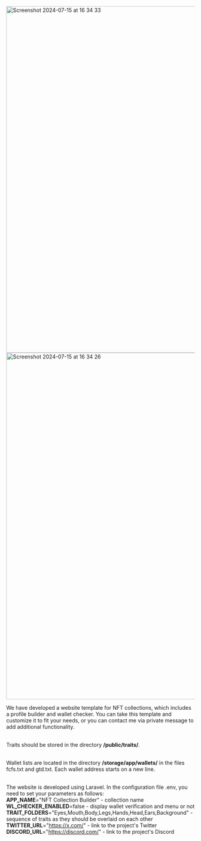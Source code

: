 <img width="925" alt="Screenshot 2024-07-15 at 16 34 33" src="https://github.com/user-attachments/assets/b89f0d7e-aee5-47f1-a776-2cdd3820d6fe">

<img width="925" alt="Screenshot 2024-07-15 at 16 34 26" src="https://github.com/user-attachments/assets/f029c425-f7de-4aea-a850-aa9ff4646951">

<p>
We have developed a website template for NFT collections, which includes a profile builder and wallet checker. You can take this template and customize it to fit your needs, or you can contact me via private message to add additional functionality.<br><br>

Traits should be stored in the directory **/public/traits/**.<br><br>

Wallet lists are located in the directory **/storage/app/wallets/** in the files fcfs.txt and gtd.txt. Each wallet address starts on a new line.<br><br>

The website is developed using Laravel. In the configuration file .env, you need to set your parameters as follows:<br>
**APP_NAME**="NFT Collection Builder" - collection name<br>
**WL_CHECKER_ENABLED**=false - display wallet verification and menu or not<br>
**TRAIT_FOLDERS**="Eyes,Mouth,Body,Legs,Hands,Head,Ears,Background" - sequence of traits as they should be overlaid on each other<br>
**TWITTER_URL**="https://x.com/" - link to the project's Twitter<br>
**DISCORD_URL**="https://discord.com/" - link to the project's Discord<br>
</p>

